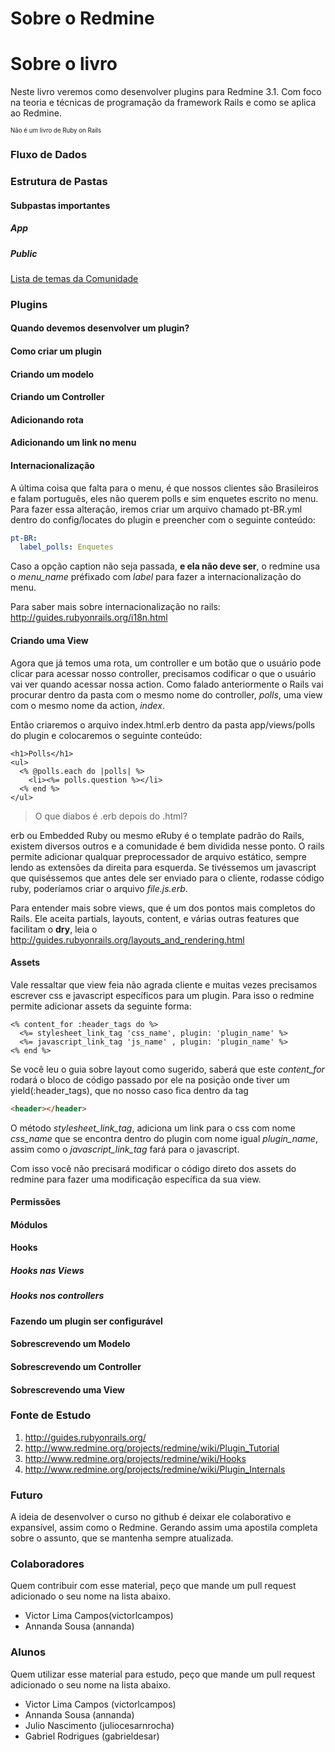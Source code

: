 # Sobre o Redmine


# Sobre o livro
Neste livro veremos como desenvolver plugins para Redmine 3.1. Com foco na teoria e técnicas de programação da framework Rails e como se aplica ao Redmine.

<sub><sup>Não é um livro de Ruby on Rails</sup></sub>

### Fluxo de Dados


### Estrutura de Pastas

#### Subpastas importantes
##### App

##### Public

[Lista de temas da Comunidade](http://www.redmine.org/projects/redmine/wiki/Theme_List)

### Plugins
#### Quando devemos desenvolver um plugin?


#### Como criar um plugin

#### Criando um modelo


#### Criando um Controller

#### Adicionando rota



#### Adicionando um link no menu


#### Internacionalização

A última coisa que falta para o menu, é que nossos clientes são Brasileiros e falam português, eles não querem polls e sim enquetes escrito no menu. Para fazer essa alteração, iremos criar um arquivo chamado pt-BR.yml dentro do config/locates do plugin e preencher com o seguinte conteúdo:

```yml
pt-BR:
  label_polls: Enquetes
```

Caso a opção caption não seja passada, **e ela não deve ser**, o redmine usa o _menu_name_ préfixado com _label_ para fazer a internacionalização do menu.

Para saber mais sobre internacionalização no rails: http://guides.rubyonrails.org/i18n.html

#### Criando uma View

Agora que já temos uma rota, um controller e um botão que o usuário pode clicar para acessar nosso controller, precisamos codificar o que o usuário vai ver quando acessar nossa action. Como falado anteriormente o Rails vai procurar dentro da pasta com o mesmo nome do controller, _polls_, uma view com o mesmo nome da action, _index_.

Então criaremos o arquivo index.html.erb dentro da pasta app/views/polls do plugin e colocaremos o seguinte conteúdo:

```erb
<h1>Polls</h1>
<ul>
  <% @polls.each do |polls| %>
    <li><%= polls.question %></li>
  <% end %>
</ul>
```

> O que diabos é .erb depois do .html?

erb ou Embedded Ruby ou mesmo eRuby é o template padrão do Rails, existem diversos outros e a comunidade é bem dividida nesse ponto. O rails permite adicionar qualquar preprocessador de arquivo estático, sempre lendo as extensões da direita para esquerda. Se tivéssemos um javascript que quiséssemos que antes dele ser enviado para o cliente, rodasse código ruby, poderíamos criar o arquivo _file.js.erb_.

Para entender mais sobre views, que é um dos pontos mais completos do Rails. Ele aceita partials, layouts, content, e várias outras features que facilitam o **dry**, leia o http://guides.rubyonrails.org/layouts_and_rendering.html

#### Assets

Vale ressaltar que view feia não agrada cliente e muitas vezes precisamos escrever css e javascript específicos para um plugin. Para isso o redmine permite adicionar assets da seguinte forma:

```erb
<% content_for :header_tags do %>
  <%= stylesheet_link_tag 'css_name', plugin: 'plugin_name' %>
  <%= javascript_link_tag 'js_name' , plugin: 'plugin_name' %>
<% end %>
```

Se você leu o guia sobre layout como sugerido, saberá que este _content_for_ rodará o bloco de código passado por ele na posição onde tiver um yield(:header_tags), que no nosso caso fica dentro da tag

```html
<header></header>
```

O método _stylesheet_link_tag_, adiciona um link para o css com nome _css_name_ que se encontra dentro do plugin com nome igual _plugin_name_, assim como o _javascript_link_tag_ fará para o javascript.

Com isso você não precisará modificar o código direto dos assets do redmine para fazer uma modificação específica da sua view.

#### Permissões
#### Módulos
#### Hooks
##### Hooks nas Views
##### Hooks nos controllers
#### Fazendo um plugin ser configurável
#### Sobrescrevendo um Modelo
#### Sobrescrevendo um Controller
#### Sobrescrevendo uma View

### Fonte de Estudo

1. http://guides.rubyonrails.org/
2. http://www.redmine.org/projects/redmine/wiki/Plugin_Tutorial
3. http://www.redmine.org/projects/redmine/wiki/Hooks
4. http://www.redmine.org/projects/redmine/wiki/Plugin_Internals

### Futuro
A ideia de desenvolver o curso no github é deixar ele colaborativo e expansível, assim como o Redmine. Gerando assim uma apostila completa sobre o assunto, que se mantenha sempre atualizada.

### Colaboradores
Quem contribuir com esse material, peço que mande um pull request adicionado o seu nome na lista abaixo.
- Victor Lima Campos(victorlcampos)
- Annanda Sousa (annanda)

### Alunos
Quem utilizar esse material para estudo, peço que mande um pull request adicionado o seu nome na lista abaixo.
- Victor Lima Campos (victorlcampos)
- Annanda Sousa (annanda)
- Julio Nascimento (juliocesarnrocha)
- Gabriel Rodrigues (gabrieldesar)
